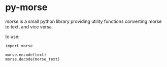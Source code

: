 # py-morse
_morse_ is a small python library providing utility functions converting morse to text, and vice versa.

to use:
```
import morse

morse.encode(text)
morse.decode(morse_text)
```
